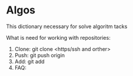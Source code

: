 # Algos
This dictionary necessary for solve algoritm tacks

What is need for working with repositories:
1. Clone: git clone <https/ssh and orther>
2. Push: git push origin <name currently branch>
3. Add: git add
4. FAQ:
